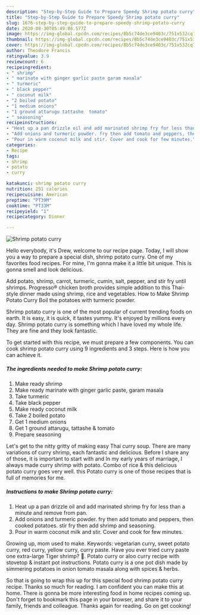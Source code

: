 ```yaml
---
description: "Step-by-Step Guide to Prepare Speedy Shrimp potato curry"
title: "Step-by-Step Guide to Prepare Speedy Shrimp potato curry"
slug: 1676-step-by-step-guide-to-prepare-speedy-shrimp-potato-curry
date: 2020-08-30T05:49:08.577Z
image: https://img-global.cpcdn.com/recipes/8b5c74de3ce9403c/751x532cq70/shrimp-potato-curry-recipe-main-photo.jpg
thumbnail: https://img-global.cpcdn.com/recipes/8b5c74de3ce9403c/751x532cq70/shrimp-potato-curry-recipe-main-photo.jpg
cover: https://img-global.cpcdn.com/recipes/8b5c74de3ce9403c/751x532cq70/shrimp-potato-curry-recipe-main-photo.jpg
author: Theodore Francis
ratingvalue: 3.9
reviewcount: 6
recipeingredient:
- " shrimp"
- " marinate with ginger garlic paste garam masala"
- " turmeric"
- " black pepper"
- " coconut milk"
- "2 boiled potato"
- "1 medium onions"
- "1 ground attarugu tattashe  tomato"
- " seasoning"
recipeinstructions:
- "Heat up a pan drizzle oil and add marinated shrimp fry for less than a minute and remove from pan."
- "Add onions and turmeric powder. fry then add tomato and peppers, then cooked potatoes. stir fry then add shrimp and seasoning."
- "Pour in warm coconut milk and stir. Cover and cook for few minutes."
categories:
- Recipe
tags:
- shrimp
- potato
- curry

katakunci: shrimp potato curry 
nutrition: 251 calories
recipecuisine: American
preptime: "PT39M"
cooktime: "PT33M"
recipeyield: "1"
recipecategory: Dinner

---
```



![Shrimp potato curry](https://img-global.cpcdn.com/recipes/8b5c74de3ce9403c/751x532cq70/shrimp-potato-curry-recipe-main-photo.jpg)

Hello everybody, it's Drew, welcome to our recipe page. Today, I will show you a way to prepare a special dish, shrimp potato curry. One of my favorites food recipes. For mine, I'm gonna make it a little bit unique. This is gonna smell and look delicious.

Add potato, shrimp, carrot, turmeric, cumin, salt, pepper, and stir fry until shrimps. Progresso® chicken broth provides simple addition to this Thai-style dinner made using shrimp, rice and vegetables. How to Make Shrimp Potato Curry Boil the potatoes with turmeric powder.

Shrimp potato curry is one of the most popular of current trending foods on earth. It is easy, it is quick, it tastes yummy. It's enjoyed by millions every day. Shrimp potato curry is something which I have loved my whole life. They are fine and they look fantastic.


To get started with this recipe, we must prepare a few components. You can cook shrimp potato curry using 9 ingredients and 3 steps. Here is how you can achieve it.

<!--inarticleads1-->

##### The ingredients needed to make Shrimp potato curry:

1. Make ready  shrimp
1. Make ready  marinate with ginger garlic paste, garam masala
1. Take  turmeric
1. Take  black pepper
1. Make ready  coconut milk
1. Take 2 boiled potato
1. Get 1 medium onions
1. Get 1 ground attarugu, tattashe &amp; tomato
1. Prepare  seasoning


Let&#39;s get to the nitty gritty of making easy Thai curry soup. There are many variations of curry shrimp, each fantastic and delicious. Before I share any of those, it is important to start with and In my early years of marriage, I always made curry shrimp with potato. Combo of rice &amp; this delicious potato curry goes very well. this Potato curry is one of those recipes that is full of memories for me. 

<!--inarticleads2-->

##### Instructions to make Shrimp potato curry:

1. Heat up a pan drizzle oil and add marinated shrimp fry for less than a minute and remove from pan.
1. Add onions and turmeric powder. fry then add tomato and peppers, then cooked potatoes. stir fry then add shrimp and seasoning.
1. Pour in warm coconut milk and stir. Cover and cook for few minutes.


Growing up, mom used to make. Keywords: vegetarian curry, sweet potato curry, red curry, yellow curry, curry paste. Have you ever tried curry paste one extra-large Tiger shrimp? 🙂. Potato curry or aloo curry recipe with stovetop &amp; instant pot instructions. Potato curry is a one pot dish made by simmering potatoes in onion tomato masala along with spices &amp; herbs. 

So that is going to wrap this up for this special food shrimp potato curry recipe. Thanks so much for reading. I am confident you can make this at home. There is gonna be more interesting food in home recipes coming up. Don't forget to bookmark this page in your browser, and share it to your family, friends and colleague. Thanks again for reading. Go on get cooking!
